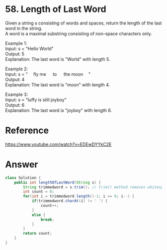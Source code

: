# 58. Length of Last Word
   
Given a string s consisting of words and spaces, return the length of the last word in the string.   
A word is a maximal substring consisting of non-space characters only.   
   
Example 1:   
Input: s = "Hello World"   
Output: 5   
Explanation: The last word is "World" with length 5.   
   
Example 2:   
Input: s = "    fly me    to    the moon   "   
Output: 4   
Explanation: The last word is "moon" with length 4.   
   
Example 3:   
Input: s = "luffy is still joyboy"   
Output: 6   
Explanation: The last word is "joyboy" with length 6.   
    
# Reference
<https://www.youtube.com/watch?v=EDEwDYYkC2E>
    
# Answer
```java
class Solution {
    public int lengthOfLastWord(String s) {
        String trimmedword = s.trim(); // trim() method removes whitespace from both ends of a string.
        int count = 0;
        for(int i = trimmedword.length()-1; i >= 0; i--) {
            if(trimmedword.charAt(i) != ' ') {
                count++;
            }
            else {
                break;
            }
        }
        return count;
    }
}
```
